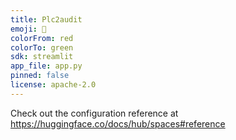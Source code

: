 ```yaml
---
title: Plc2audit
emoji: 🏃
colorFrom: red
colorTo: green
sdk: streamlit
app_file: app.py
pinned: false
license: apache-2.0
---
```


Check out the configuration reference at https://huggingface.co/docs/hub/spaces#reference
